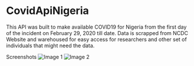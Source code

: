 # CovidApiNigeria
 
This API was built to make available COVID19 for Nigeria from the first day of the incident on February 29, 2020 till date. Data is scrapped from NCDC Website and warehoused for easy access for researchers and other set of individuals that might need the data.

Screenshots
![Image 1](https://user-images.githubusercontent.com/25485036/154557928-70bc6819-a580-4a32-9cd9-dee124e35143.JPG)
![Image 2](https://user-images.githubusercontent.com/25485036/154557931-8b4c069b-33f8-42cb-a993-e7c3d621ac38.JPG)
